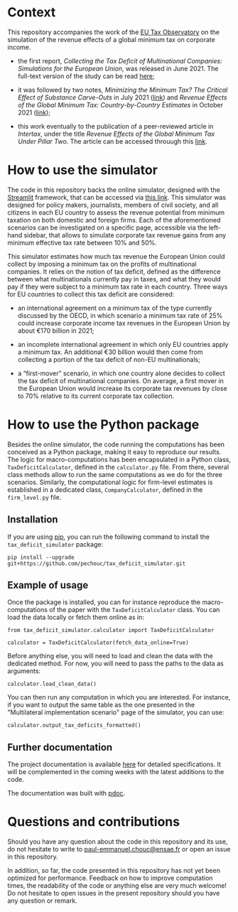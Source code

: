 # Context

This repository accompanies the work of the [EU Tax Observatory](https://www.taxobservatory.eu) on the simulation of the revenue effects of a global minimum tax on corporate income.

- the first report, *Collecting the Tax Deficit of Multinational Companies: Simulations for the European Union*, was released in June 2021. The full-text version of the study can be read [here](https://www.taxobservatory.eu/wp-content/uploads/2021/06/EUTO2021.pdf#https-www-taxobservatory-eu-euto2021);


- it was followed by two notes, *Minimizing the Minimum Tax? The Critical Effect of Substance Carve-Outs* in July 2021 ([link](https://www.taxobservatory.eu/publication/minimizing-the-minimum-tax-the-critical-effect-of-substance-carve-outs/)) and *Revenue Effects of the Global Minimum Tax: Country-by-Country Estimates* in October 2021 ([link](https://www.taxobservatory.eu/publication/2938/));


- this work eventually to the publication of a peer-reviewed article in *Intertax*, under the title *Revenue Effects of the Global Minimum Tax Under Pillar Two*. The article can be accessed throuugh this [link](https://kluwerlawonline.com/journalarticle/Intertax/50.10/TAXI2022074).

# How to use the simulator

The code in this repository backs the online simulator, designed with the [Streamlit](https://streamlit.io) framework, that can be accessed via [this link](https://tax-deficit-simulator.herokuapp.com). This simulator was designed for policy makers, journalists, members of civil society, and all citizens in each EU country to assess the revenue potential from minimum taxation on both domestic and foreign firms. Each of the aforementioned scenarios can be investigated on a specific page, accessible via the left-hand sidebar, that allows to simulate corporate tax revenue gains from any minimum effective tax rate between 10% and 50%.

This simulator estimates how much tax revenue the European Union could collect by imposing a minimum tax on the profits of multinational companies. It relies on the notion of tax deficit, defined as the difference between what multinationals currently pay in taxes, and what they would pay if they were subject to a minimum tax rate in each country. Three ways for EU countries to collect this tax deficit are considered:

- an international agreement on a minimum tax of the type currently discussed by the OECD, in which scenario a minimum tax rate of 25% could increase corporate income tax revenues in the European Union by about €170 billion in 2021;


- an incomplete international agreement in which only EU countries apply a minimum tax. An additional €30 billion would then come from collecting a portion of the tax deficit of non-EU multinationals;


- a “first-mover” scenario, in which one country alone decides to collect the tax deficit of multinational companies. On average, a first mover in the European Union would increase its corporate tax revenues by close to 70% relative to its current corporate tax collection.

# How to use the Python package

Besides the online simulator, the code running the computations has been conceived as a Python package, making it easy to reproduce our results. The logic for macro-computations has been encapsulated in a Python class, `TaxDeficitCalculator`, defined in the `calculator.py` file. From there, several class methods allow to run the same computations as we do for the three scenarios. Similarly, the computational logic for firm-level estimates is established in a dedicated class, `CompanyCalculator`, defined in the `firm_level.py` file.

## Installation

If you are using [pip](https://pip.pypa.io/en/stable/), you can run the following command to install the `tax_deficit_simulator` package:

```pip install --upgrade git+https://github.com/pechouc/tax_deficit_simulator.git```

## Example of usage

Once the package is installed, you can for instance reproduce the macro-computations of the paper with the `TaxDeficitCalculator` class. You can load the data locally or fetch them online as in:

```
from tax_deficit_simulator.calculator import TaxDeficitCalculator

calculator = TaxDeficitCalculator(fetch_data_online=True)
```

Before anything else, you will need to load and clean the data with the dedicated method. For now, you will need to pass the paths to the data as arguments:

```
calculator.load_clean_data()
```

You can then run any computation in which you are interested. For instance, if you want to output the same table as the one presented in the "Multilateral implementation scenario" page of the simulator, you can use:

```
calculator.output_tax_deficits_formatted()
```

## Further documentation

The project documentation is available [here](https://eutaxobservatory.github.io/tax-deficit-simulator/) for detailed specifications. It will be complemented in the coming weeks with the latest additions to the code.

The documentation was built with [pdoc](https://pdoc3.github.io/pdoc/).

# Questions and contributions

Should you have any question about the code in this repository and its use, do not hesitate to write to [paul-emmanuel.chouc@ensae.fr](mailto:paul-emmanuel.chouc@ensae.fr) or open an issue in this repository.

In addition, so far, the code presented in this repository has not yet been optimized for performance. Feedback on how to improve computation times, the readability of the code or anything else are very much welcome! Do not hesitate to open issues in the present repository should you have any question or remark.
